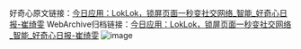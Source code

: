 好奇心原文链接：[今日应用：LokLok，锁屏页面一秒变社交网络_智能_好奇心日报-崔绮雯](https://www.qdaily.com/articles/1393.html)
WebArchive归档链接：[今日应用：LokLok，锁屏页面一秒变社交网络_智能_好奇心日报-崔绮雯](http://web.archive.org/web/20160809201328/http://www.qdaily.com/articles/1393.html)
![image](http://ww3.sinaimg.cn/large/007d5XDply1g3v4f56b9oj30u02rw1kx)